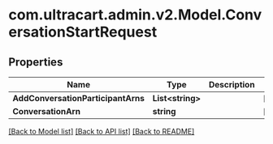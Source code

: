 
# com.ultracart.admin.v2.Model.ConversationStartRequest

## Properties

Name | Type | Description | Notes
------------ | ------------- | ------------- | -------------
**AddConversationParticipantArns** | **List&lt;string&gt;** |  | [optional] 
**ConversationArn** | **string** |  | [optional] 

[[Back to Model list]](../README.md#documentation-for-models)
[[Back to API list]](../README.md#documentation-for-api-endpoints)
[[Back to README]](../README.md)

